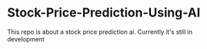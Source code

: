 # Stock-Price-Prediction-Using-AI
This repo is about a stock price prediction ai. Currently it's still in development 
